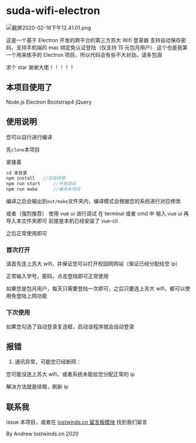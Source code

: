 # suda-wifi-electron

![截屏2020-02-16下午12.41.01.png](https://i.loli.net/2020/02/16/8wMe69NgqmBzUCZ.png)

这是一个基于 Electron 开发的跨平台的第三方苏大 Wifi 登录器
支持自动保存密码，支持手机端的 mac 绑定免认证登陆（仅支持 15 元包月用户）
这个也是我第一个用来练手的 Electron 项目，所以代码会有些不大对劲，请多包涵

求个 star 谢谢大佬！！！！！

## 本项目使用了

Node.js
Electron
Bootstrap4
jQuery

## 使用说明

您可以自行进行编译

先`clone`本项目

紧接着

```js
cd 本目录
npm install   //安装依赖
npm run start     //开发调试
npm run make      //编译本项目
```

编译之后会输出到`out/make`文件夹内，编译模式会根据您的系统进行对应修改

或者（强烈推荐）
使用 vue ui 进行调试
在 terminal 或者 cmd 中 输入 vue ui 再导入本文件夹即可
前提是本机已经安装了 vue-cli

之后正常使用即可

### 首次打开

请首先连上苏大 wifi，并保证您可以打开校园网网站（保证已经分配给您 ip）

正常输入学号，密码，点击登陆即可正常使用

如果您是包月用户，每天只需要登陆一次即可，之后只要连上苏大 wifi，都可以使用免登陆上网功能

### 下次使用

如果您勾选了自动登录复选框，启动该程序就会自动登录

## 报错

1. 通讯异常，可能您已经断网：

您可能没连上苏大 wifi，或者系统未能给您分配正常的 ip

解决方法就是续租，刷新 ip

## 联系我

issue 本项目，或者在 [lostwinds.cn 留言板模块](https://lostwinds.cn/%e7%95%99%e8%a8%80%e6%9d%bf.html/) 找到我们留言

By Andrew lostwinds.cn 2020

